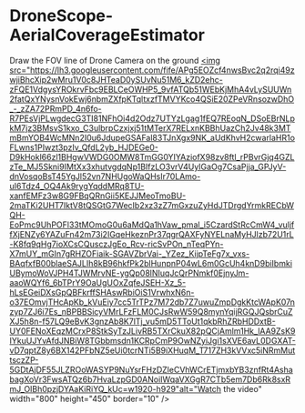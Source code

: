 # DroneScope-AerialCoverageEstimator
Draw the FOV line of Drone Camera on the ground
<a href="https://youtu.be/wjZhpO2m6Bk" target="_blank">
 <img src="https://lh3.googleusercontent.com/fife/APg5EOZcf4nwsBvc2q2rqi49zwjiBhcXip2wMru1V0c8JHTeaD0ySUvNu51M6_kZD2ehc-zFQE1VdgysYROkrvFbc9EBLCeOWHP5_9vfATQb51WEbKjMhA4vLySUUWn2fatQxYNysnVokEwj6nbmZXfpKTqltxzfTMVYKco4QSiE20ZPeVRnsozwDhO_-_zZA72PRmPD_4n6fo-R7PEsVjPLwgdecG3TI81NFhOi4d2Odz7UTYzLgag1fEQ7REoqN_DSoEBrNLpkM7jz3BMsvS1kxo_C3ulbrpCzxjxj51tMTerX7RELxnKBBhUazCh2Jv48k3MTmBmYOB4WcMNn2I0u6JdupeGSAFal83TJnXgx9NK_aUdKhvH2cwarlaHR1oFLwns1PIwzt3pzIv_QfdL2yb_HJDEGe0-D9kHokl66zl1BHgwVWDG0OMW8TmGG0YIYAziofX98zv8ftl_rPBvrGjq4GZLzTe_MJ5Skni9IMtXx3xhutvgdqNp1BIfzLO3vrV4UyIGaOg7CsaPjja_GPJyV-dnVosqoBsT45YgJl52vn7NHUgoWaQHsIr70LAmo-uI6Tdz4_OQ4Ak9rygYqddMRq8TU-xanfEMFz3w8G9FBqQRnGii5KEJJMeoTmoBU-2maTKi2UHT7IktV8tQSGtG7WecIb2xz3zZ7mGxzuZyHdJTDrgdYrmkRECbWQH-EoPmc9UhPOFl33tMOmoG0u6aMdQa1hVaw_pmal_i5CzardStRcCmW4_vuljffXjENZy6YAZuFn42m73i2IGqeHkeznPr37qgrQAXFyNYELnaMyHJlzb72U1rL-K8fq9qHg7ioXCsCQusczJgEo_Rcv-ricSvPOn_nTeqPYn-X7mUY_mGIn7gRHZOFiaik-SGAVZbrVai-_YZez_KijpTeFg7x_vxs-BAqfxfB00blaeSAJLIh8kB96hkfPk2blHunpnP04wL6m0GcUh4knD9biIbmkiUBymoWoVJPH4TJWMrvNE-ygQp08lNIuqJcQrPNmkf0EjnyJm-aaoWQYf6_6bTPrY9OaUgUOxZqfeJSEH-Xz_5-hLsEGeiDXsGpQBFkrffSHAswRbiOiS1VrwhxN6n-o37EOmvjTHcApKb_kVuEiy7cc5TrTPz7M72db7Z7uwuZmpDgkKtcWApK07nzyp7ZJ6i7Es_nBPBBSicyVMrLFzFLM0CJsRwW59Q8mynYqijRGQJQsbrCuZXJ5h8n-f57LQ9eBvK3gnzAb8K7lTj_vu5mD5TToUt1qkbRhZRbHDDxtB-UY0FENoXEqzMCrxP8StkSyTzJLivRB5TXrCkuX82pQCjAmlm1Hk_lAA9ZsK9IYkuUJYvAfdJNBiW8TGbbmsdn1KCRpCmP9OwNZyiJgi1sXVE6avL0DGXAT-vD7qptZ8y6BX142PFbNZ5eUi0tcrNTi5B9iXHuqM_T717ZH3kVVxc5iNRmMuttsczZP-5GDtAjDF55JLZROoWASYP9NuYsrFHzDZleCVhWCrETjmxbYB3znfRt4AshabagXoVr3FwsATQz6b7HvaLzpGD0ANoiIWqaVXGgR7CTb5em7Db6Rk8sxRmJ_OIBh0pzjDYAaKiRiYQ_kUc=w1920-h929"alt="Watch the video" width="800" height="450" border="10" />
</a>
